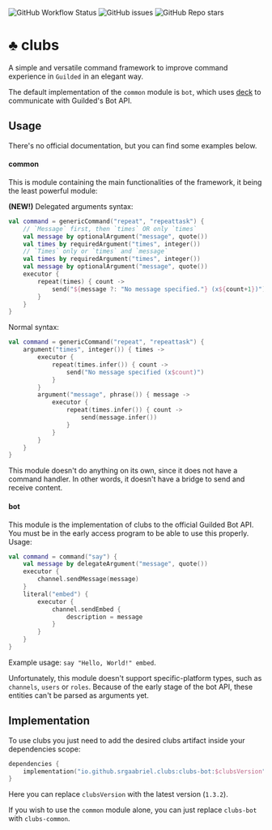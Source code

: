 ![GitHub Workflow Status](https://img.shields.io/github/actions/workflow/status/SrGaabriel/clubs/gradle.yml?branch=development&style=for-the-badge)
![GitHub issues](https://img.shields.io/github/issues/SrGaabriel/clubs?style=for-the-badge)
![GitHub Repo stars](https://img.shields.io/github/stars/SrGaabriel/clubs?style=for-the-badge)

# ♣️ clubs

A simple and versatile command framework to improve command experience in `Guilded` in an elegant way.

The default implementation of the `common` module is `bot`, which uses [deck](https://github.com/SrGaabriel/deck/) to communicate with Guilded's Bot API.

## Usage

There's no official documentation, but you can find some examples below.

#### common

This is module containing the main functionalities of the framework, it being the least powerful module:

**(NEW!)** Delegated arguments syntax:

```kotlin
val command = genericCommand("repeat", "repeattask") {
    // `Message` first, then `times` OR only `times`
    val message by optionalArgument("message", quote())
    val times by requiredArgument("times", integer())
    // `Times` only or `times` and `message`
    val times by requiredArgument("times", integer())
    val message by optionalArgument("message", quote())
    executor {
        repeat(times) { count ->
            send("${message ?: "No message specified."} (x${count+1})")
        }
    }
}
```

Normal syntax:

```kotlin
val command = genericCommand("repeat", "repeattask") {
    argument("times", integer()) { times ->
        executor {
            repeat(times.infer()) { count ->
                send("No message specified (x$count)")
            }
        }
        argument("message", phrase()) { message ->
            executor {
                repeat(times.infer()) { count ->
                    send(message.infer())
                }
            }
        }
    }
}
```

This module doesn't do anything on its own, since it does not have a command handler. In other words, it doesn't have a bridge to send and receive content.

#### bot

This module is the implementation of clubs to the official Guilded Bot API. You must be in the early access program to be able to use this properly. Usage:

```kotlin
val command = command("say") {
    val message by delegateArgument("message", quote())
    executor {
        channel.sendMessage(message)
    }
    literal("embed") {
        executor {
            channel.sendEmbed {
                description = message
            }
        }
    }
}
```

Example usage: `say "Hello, World!" embed`.

Unfortunately, this module doesn't support specific-platform types, such as `channels`, `users` or `roles`. Because of the early stage of the bot API, these entities can't be parsed as arguments yet.

## Implementation

To use clubs you just need to add the desired clubs artifact inside your dependencies scope: 

```kotlin
dependencies {
    implementation("io.github.srgaabriel.clubs:clubs-bot:$clubsVersion")
}
```

Here you can replace `clubsVersion` with the latest version (`1.3.2`).

If you wish to use the `common` module alone, you can just replace `clubs-bot` with `clubs-common`.
